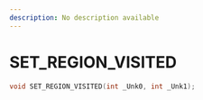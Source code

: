 ```yaml
---
description: No description available 
---
```


# SET_REGION_VISITED

```cpp
void SET_REGION_VISITED(int _Unk0, int _Unk1);
```